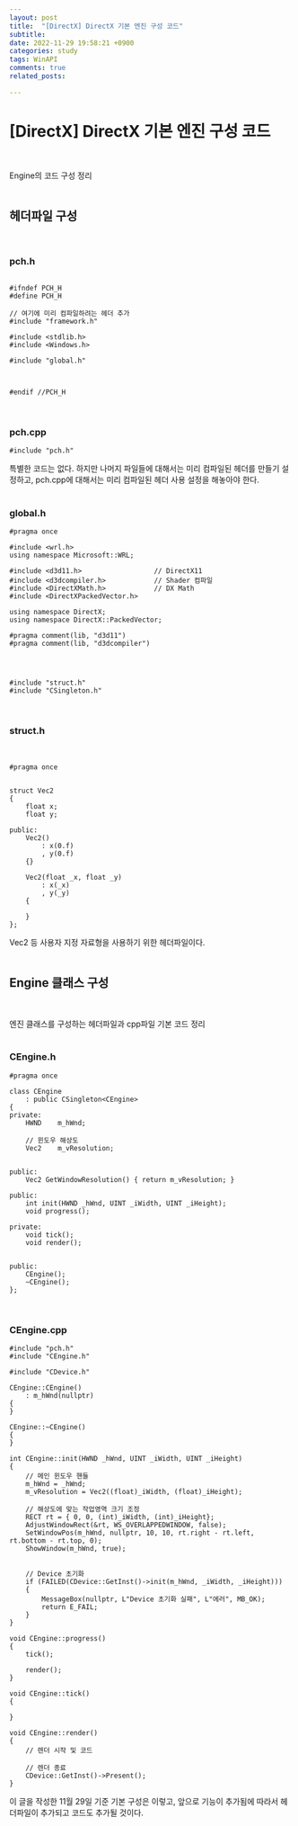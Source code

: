 ```yaml
---
layout: post
title:  "[DirectX] DirectX 기본 엔진 구성 코드"
subtitle:  
date: 2022-11-29 19:58:21 +0900
categories: study
tags: WinAPI
comments: true
related_posts:

---
```


# [DirectX] DirectX 기본 엔진 구성 코드<br/>
<br/>

Engine의 코드 구성 정리<br/>
<br/>

## 헤더파일 구성<br/>
<br/>

### pch.h<br/>

```

#ifndef PCH_H
#define PCH_H

// 여기에 미리 컴파일하려는 헤더 추가
#include "framework.h"

#include <stdlib.h>
#include <Windows.h>

#include "global.h"



#endif //PCH_H

```
<br/>

### pch.cpp<br/>

```
#include "pch.h"
```

특별한 코드는 없다. 하지만 나머지 파일들에 대해서는 미리 컴파일된 헤더를 만들기 설정하고, pch.cpp에 대해서는 미리 컴파일된 헤더 사용 설정을 해놓아야 한다.<br/>
<br/>

### global.h<br/>

```
#pragma once

#include <wrl.h>
using namespace Microsoft::WRL;

#include <d3d11.h>					// DirectX11
#include <d3dcompiler.h>			// Shader 컴파일
#include <DirectXMath.h>			// DX Math
#include <DirectXPackedVector.h>	

using namespace DirectX;
using namespace DirectX::PackedVector;

#pragma comment(lib, "d3d11")
#pragma comment(lib, "d3dcompiler")




#include "struct.h"
#include "CSingleton.h"
```

<br/>

### struct.h<br/>
<br/>

```
#pragma once


struct Vec2
{
	float x;
	float y;

public:
	Vec2()
		: x(0.f)
		, y(0.f)
	{}

	Vec2(float _x, float _y)
		: x(_x)
		, y(_y)
	{

	}
};

```

Vec2 등 사용자 지정 자료형을 사용하기 위한 헤더파일이다.<br/>
<Br/>

## Engine 클래스 구성<br/>
<br/>

엔진 클래스를 구성하는 헤더파일과 cpp파일 기본 코드 정리<br/>
<br/>

### CEngine.h<br/>

```
#pragma once

class CEngine
	: public CSingleton<CEngine>
{
private:
	HWND	m_hWnd;

	// 윈도우 해상도
	Vec2	m_vResolution;
	

public:
	Vec2 GetWindowResolution() { return m_vResolution; }

public:
	int init(HWND _hWnd, UINT _iWidth, UINT _iHeight);
	void progress();

private:
	void tick();
	void render();


public:
	CEngine();
	~CEngine();
};

```
<br/>

### CEngine.cpp<br/>

```
#include "pch.h"
#include "CEngine.h"

#include "CDevice.h"

CEngine::CEngine()
	: m_hWnd(nullptr)
{
}

CEngine::~CEngine()
{
}

int CEngine::init(HWND _hWnd, UINT _iWidth, UINT _iHeight)
{
	// 메인 윈도우 핸들
	m_hWnd = _hWnd;
	m_vResolution = Vec2((float)_iWidth, (float)_iHeight);

	// 해상도에 맞는 작업영역 크기 조정
	RECT rt = { 0, 0, (int)_iWidth, (int)_iHeight};
	AdjustWindowRect(&rt, WS_OVERLAPPEDWINDOW, false);
	SetWindowPos(m_hWnd, nullptr, 10, 10, rt.right - rt.left, rt.bottom - rt.top, 0);
	ShowWindow(m_hWnd, true);


	// Device 초기화
	if (FAILED(CDevice::GetInst()->init(m_hWnd, _iWidth, _iHeight)))
	{
		MessageBox(nullptr, L"Device 초기화 실패", L"에러", MB_OK);
		return E_FAIL;
	}
}

void CEngine::progress()
{
	tick();

	render();
}

void CEngine::tick()
{

}

void CEngine::render()
{
    // 렌더 시작 및 코드

	// 렌더 종료
	CDevice::GetInst()->Present();
}

```

이 글을 작성한 11월 29일 기준 기본 구성은 이렇고, 앞으로 기능이 추가됨에 따라서 헤더파일이 추가되고 코드도 추가될 것이다.<br/>

